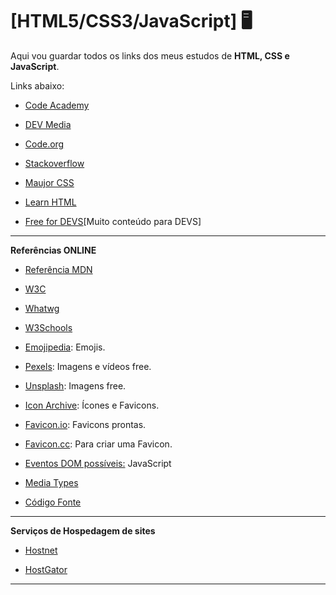 # [HTML5/CSS3/JavaScript] 🖥️

Aqui vou guardar todos os links dos meus estudos de **HTML, CSS e JavaScript**.

Links abaixo:

- <a href="https://www.codeacademy.com/">Code Academy</a>

- <a href="https://www.devmedia.com.br/guia/html/38051">DEV Media</a>

- <a href="https://code.org/">Code.org</a>

- <a href="https://pt.stackoverflow.com/">Stackoverflow</a>

- <a href="https://www.maujor.com/">Maujor CSS</a>

- <a href="https://www.learn-html.org/">Learn HTML</a>

- <a href="https://free-for.dev/#/?id=forms">Free for DEVS</a>[Muito conteúdo para DEVS]

***

**Referências ONLINE**

- <a href="https://developer.mozilla.org/pt-BR/docs/Web/HTML/ReferenciaHTML"> Referência MDN</a>
 
- <a href="https://www.w3.org/Style/CSS/Overview.en.html">W3C</a> 

- <a href="https://html.spec.whatwg.org/multipage/">Whatwg</a>

- <a href="https://www.w3schools.com/">W3Schools</a>

- <a href="https://emojipedia.org/">Emojipedia</a>: Emojis.

- <a href="https://www.pexels.com/pt-br/">Pexels</a>: Imagens e vídeos free.

- <a href="https://unsplash.com/">Unsplash</a>: Imagens free.

- <a href="https://iconarchive.com/">Icon Archive</a>: Ícones e Favicons.

- <a href="https://favicon.io/">Favicon.io</a>: Favicons prontas.

- <a href="https://www.favicon.cc/">Favicon.cc</a>: Para criar uma Favicon.

- <a href="https://developer.mozilla.org/pt-BR/docs/Web/Events">Eventos DOM possíveis:</a> JavaScript

- <a href="https://www.iana.org/assignments/media-types/media-types.xhtml">Media Types</a>

- <a href="https://www.codigofonte.com.br/secao/codigos">Código Fonte</a>

***

**Serviços de Hospedagem de sites**

- <a href="https://www.hostnet.com.br/">Hostnet</a>

- <a href="https://www.hostgator.com.br/hospedagem-criadores?utm_source=influencer&utm_medium=cpc&utm_campaign=codigofontetv&utm_content=youtube&utm_term=IpfE8B9H9cI">HostGator</a>
 

***
